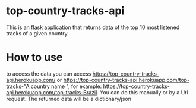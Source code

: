 # top-country-tracks-api

This is an flask application that returns data of the top 10 most listened tracks of a given country.

# How to use

to access the data you can access https://top-country-tracks-api.herokuapp.com/ or https://top-country-tracks-api.herokuapp.com/top-tracks-"A country name ",
for example: https://top-country-tracks-api.herokuapp.com/top-tracks-Brazil. You can do this manually or by a Url request.
The returned data will be a dictionary/json

